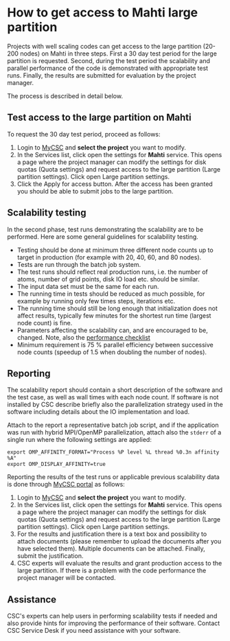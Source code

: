 # How to get access to Mahti large partition

Projects with well scaling codes can get access to the large partition (20-200 nodes) on Mahti in three steps. First a 30 day test period for the large partition is requested. Second, during the test period the scalability and parallel performance of the code is demonstrated with appropriate test runs. Finally, the results are submitted for evaluation by the project manager.

The process is described in detail below.

## Test access to the large partition on Mahti

To request the 30 day test period, proceed as follows:

1. Login to [MyCSC](https://my.csc.fi) and **select the project** you want to
   modify.
1. In the Services list, click open the settings for **Mahti** service. This
   opens a page where the project manager can modify the settings for disk quotas (Quota settings) and request access to the large partition (Large partition settings). Click open Large partition settings.
1. Click the Apply for access button. After the access has been granted you should be able to submit jobs to the large partition.   

## Scalability testing

In the second phase, test runs demonstrating the scalability are to be performed. Here are some general guidelines for scalability testing.

* Testing should be done at minimum three different node counts up to
target in production (for example with 20, 40, 60, and 80 nodes).
* Tests are run through the batch job system.
* The test runs should reflect real production runs, i.e. the number of
atoms, number of grid points, disk IO load etc. should be similar. 
* The input data set must be the same for each run.
* The running time in tests should be reduced as much possible, for
example by running only few times steps, iterations etc.
* The running time should still be long enough that initialization does
not affect results, typically few minutes for the shortest run time
(largest node count) is fine.
* Parameters affecting the scalability can, and are encouraged to be,
changed. Note, also the [performance checklist](../computing/running/performance-checklist.md)
* Minimum requirement is 75 % parallel efficiency between successive node counts (speedup of 1.5 when doubling the number of nodes).


## Reporting

The scalability report should contain a short description of the
software and the test case, as well as wall times with each node count.
If software is not installed by CSC describe briefly also the
parallelization strategy used in the software including details about
the IO implementation and load.

Attach to the report a representative batch job script, and if the
application was run with hybrid MPI/OpenMP parallelization, attach also the
`stderr` of a single run where the following settings are applied:

```
export OMP_AFFINITY_FORMAT="Process %P level %L thread %0.3n affinity %A"
export OMP_DISPLAY_AFFINITY=true
```

Reporting the results of the test runs or applicable previous scalability data is done through [MyCSC
portal](https://my.csc.fi) as follows:

1. Login to [MyCSC](https://my.csc.fi) and **select the project** you want to
   modify.
1. In the Services list, click open the settings for **Mahti** service. This
   opens a page where the project manager can modify the settings for disk quotas (Quota settings) and request access to the large partition (Large partition settings). Click open Large partition settings.
1. For the results and justification there is a text box and possibility to attach documents (please remember to upload the documents after you have selected them). Multiple documents can be attached. Finally, submit the justification.
1. CSC experts will evaluate the results and grant production access to the large partition. If there is a problem with the code performance the project manager will be contacted.

## Assistance

CSC's experts can help users in performing scalability tests if needed
and also provide hints for improving the performance of their software.
Contact CSC Service Desk if you need assistance with your software.

